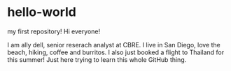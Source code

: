 # hello-world
my first repository!
Hi everyone! 

I am ally dell, senior reserach analyst at CBRE.
I live in San Diego, love the beach, hiking, coffee and burritos.
I also just booked a flight to Thailand for this summer!
Just here trying to learn this whole GitHub thing. 
